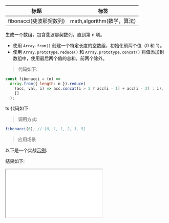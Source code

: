 | 标题                    | 标签                       |
| ----------------------- | -------------------------- |
| fibonacci(斐波那契数列) | math,algorithm(数学，算法) |

生成一个数组，包含斐波那契数列，直到第 n 项。

- 使用 `Array.from()` 创建一个特定长度的空数组，初始化前两个值（0 和 1）。
- 使用 `Array.prototype.reduce()` 和 `Array.prototype.concat()` 将值添加到数组中，使用最后两个值的总和，前两个除外。

> 代码如下:

```js
const fibonacci = (n) =>
  Array.from({ length: n }).reduce(
    (acc, val, i) => acc.concat(i > 1 ? acc[i - 1] + acc[i - 2] : i),
    []
  );
```

ts 代码如下:

<div class="code-editor" data-url="codes/javascript/ts/fibonacci.ts" data-language="typescript"></div>

> 调用方式:

```js
fibonacci(6); // [0, 1, 1, 2, 3, 5]
```

> 应用场景

以下是一个实战<a href="codes/javascript/html/fibonacci.html" target="_blank" rel="noopener noreferrer">示例</a>:

<div class="code-editor" data-url="codes/javascript/html/fibonacci.html" data-language="html"></div>

结果如下:

<iframe src="codes/javascript/html/fibonacci.html"></iframe>
